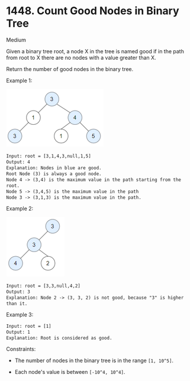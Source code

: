 # 1448. Count Good Nodes in Binary Tree

Medium

Given a binary tree root, a node X in the tree is named good if in the path from root to X 
there are no nodes with a value greater than X.

Return the number of good nodes in the binary tree.

Example 1:

![ex1](ex1.png)
```
Input: root = [3,1,4,3,null,1,5]
Output: 4
Explanation: Nodes in blue are good.
Root Node (3) is always a good node.
Node 4 -> (3,4) is the maximum value in the path starting from the root.
Node 5 -> (3,4,5) is the maximum value in the path
Node 3 -> (3,1,3) is the maximum value in the path.
```
Example 2:

![ex2](ex2.png)
```
Input: root = [3,3,null,4,2]
Output: 3
Explanation: Node 2 -> (3, 3, 2) is not good, because "3" is higher than it.
```
Example 3:
```
Input: root = [1]
Output: 1
Explanation: Root is considered as good.
```


Constraints:

* The number of nodes in the binary tree is in the range `[1, 10^5]`. 
  
* Each node's value is between `[-10^4, 10^4]`.
